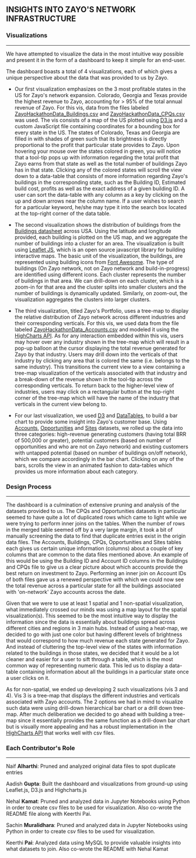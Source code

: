## INSIGHTS INTO ZAYO'S NETWORK INFRASTRUCTURE

### Visualizations
---
We have attempted to visualize the data in the most intuitive way possible and present it in the form of a dashboard to keep it simple for an end-user.

The dashboard boasts a total of 4 visualizations, each of which gives a unique perspective about the data that was provided to us by Zayo.

  - Our first visualization emphasizes on the 3 most profitable states in the US for Zayo's network expansion. Colorado, Georgia and Texas provide the highest revenue to Zayo, accounting for > 95% of the total annual revenue of Zayo. For this vis, data from the files labeled [ZayoHackathonData_Buildings.csv](https://github.com/INFO-4602-5602/project1-swashbucklers/tree/master/data/ZayoHackathonData_Buildings.csv) and [ZayoHackathonData_CPQs.csv](https://github.com/INFO-4602-5602/project1-swashbucklers/tree/master/data/ZayoHackathonData_CPQs.csv) was used. The vis consists of a map of the US plotted using [D3.js](https://d3js.org/) and a custom JavaScript file containing coordinates for a bounding box for every state in the US. The states of Colorado, Texas and Georgia are filled in with shades of green such that its brightness is directly proportional to the profit that particular state provides to Zayo. Upon hovering your mouse over the states colored in green, you will notice that a tool-tip pops up with information regarding the total profit that Zayo earns from that state as well as the total number of buildings Zayo has in that state. Clicking any of the colored states will scroll the view down to a data-table that consists of more information regarding Zayo's buildings in the corresponding state, such as the Building ID, Estimated build cost, profits as well as the exact address of a given building ID. A user can sort the data-table with any column as a key by clicking on the up and down arrows near the column name. If a user wishes to search for a particular keyword, he/she may type it into the search box located at the top-right corner of the data table.

  - The second visualization shows the distribution of buildings from the [Buildings datasheet](https://github.com/INFO-4602-5602/project1-swashbucklers/blob/master/data/ZayoHackathonData_Buildings.csv) across USA. Using the latitude and longitude provided, each building is plotted on the US map, and we aggregate the number of buildings into a cluster for an area. The visualization is built using [Leaflet JS](http://leafletjs.com/), which is an open source javascript library for building interactive maps. The basic unit of the visualization, the buildings, are represented using building icons from [Font Awesome](http://fontawesome.io/icons/). The type of buildings (On Zayo network, not on Zayo network and build-in-progress) are identified using different icons. Each cluster represents the number of buildings in that area. We can drill-down on each cluster, which is a zoom-in for that area and the cluster splits into smaller clusters and the number of buildings is dynamically updated. Similarly, on zoom-out, the visualization aggregates the clusters into larger clusters.

  - The third visualization, titled Zayo's Portfolio, uses a tree-map to display the relative distribution of Zayo network across different industries and their corresponding verticals. For this vis, we used data from the file labeled [ZayoHackathonData_Accounts.csv](https://github.com/INFO-4602-5602/project1-swashbucklers/tree/master/data/ZayoHackathonData_Accounts.csv) and modeled it using the [HighCharts API](www.highcharts.com/). As for any interaction embedded within this vis, users may hover over any industry shown in the tree-map which will result in a pop-up balloon at the cursor displaying the total revenue generated for Zayo by that industry. Users may drill down into the verticals of that industry by clicking any area that is colored the same (i.e. belongs to the same industry). This transitions the current view to a view containing a tree-map visualization of the verticals associated with that industry and a break-down of the revenue shown in the tool-tip across the corresponding verticals. To return back to the higher-level view of industries, users may click on a rectangular button at the top-right corner of the tree-map which will have the name of the industry that verticals in the current view belong to.

  - For our last visualization, we used [D3](https://d3js.org/) and [DataTables](https://datatables.net/), to build a bar chart to provide some insight into Zayo's customer base. Using [Accounts](https://github.com/INFO-4602-5602/Project1/blob/master/ZayoHackathonData_Accounts.csv), [Opportunities](https://github.com/INFO-4602-5602/Project1/blob/master/ZayoHackathonData_Opportunities.csv) and [Sites](https://github.com/INFO-4602-5602/Project1/blob/master/ZayoHackathonData_Sites.csv) datasets, we rolled up the data into three categories: high-revenue generating customers (having total BRR of 500,000 or greater), potential customers (based on number of opportunities and who are not on Zayo network) and existing customers with untapped potential (based on number of buildings on/off network), which we compare accordingly in the bar chart. Clicking on any of the bars, scrolls the view in an animated fashion to data-tables which provides us more information about each category.


### Design Process
---
The dashboard is a culmination of extensive pruning and analysis of the datasets provided to us. The CPQs and Opportunities datasets in particular seemed to have quite a lot of duplicated rows which came to light while we were trying to perform inner joins on the tables. When the number of rows in the merged table seemed off by a very large margin, it took a bit of manually screening the data to find that duplicate entries exist in the origin data files. The Accounts, Buildings, CPQs, Opportunities and Sites tables each gives us certain unique information (columns) about a couple of key columns that are common to the data files mentioned above. An example of this would be using the Building ID and Account ID columns in the Buildings and CPQs file to give us a clear picture about which accounts provide the best return on investment to Zayo. Performing an inner join on Account IDs of both files gave us a renewed perspective with which we could now see the total revenue across a particular state for all the buildings associated with 'on-network' Zayo accounts across the date.

Given that we were to use at least 1 spatial and 1 non-spatial visualization, what immediately crossed our minds was using a map layout for the spatial visualization(s). This seemed to be the most intuitive way to display the information since the data is essentially about buildings spread across different cities and regions in 3 main hubs. Instead of using a heat-map, we decided to go with just one color but having different levels of brightness that would correspond to how much revenue each state generated for Zayo. And instead of cluttering the top-level view of the states with information related to the buildings in those states, we decided that it would be a lot cleaner and easier for a user to sift through a table, which is the most common way of representing numeric data. This led us to display a data-table containing information about all the buildings in a particular state once a user clicks on it.

As for non-spatial, we ended up developing 2 such visualizations (vis 3 and 4). Vis 3 is a tree-map that displays the different industries and verticals associated with Zayo accounts. The 2 options we had in mind to visualize such data were using drill-down hierarchical bar chart or a drill down tree-map. After much deliberation we decided to go ahead with building a tree-map since it essentially provides the same function as a drill-down bar chart but is visually more appealing and has a robust implementation in the [HighCharts API](www.highcharts.com/) that works well with csv files.


### Each Contributor's Role
---
Naif **Alharthi**: Pruned and analyzed original data files to spot duplicate entries

Aadish **Gupta**: Built the dashboard and visualizations from ground-up using Leaflet.js, D3.js and Highcharts.js

Nehal **Kamat**: Pruned and analyzed data in Jupyter Notebooks using Python in order to create csv files to be used for visualization. Also co-wrote the README file along with Keerthi Pai.

Sachin **Muralidhara**: Pruned and analyzed data in Jupyter Notebooks using Python in order to create csv files to be used for visualization.

Keerthi **Pai**: Analyzed data using MySQL to provide valuable insights into what datasets to join. Also co-wrote the README with Nehal Kamat
